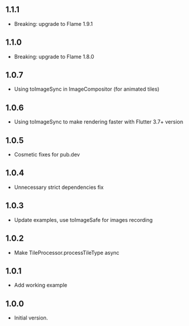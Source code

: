 ## 1.1.1

- Breaking: upgrade to Flame 1.9.1

## 1.1.0

- Breaking: upgrade to Flame 1.8.0

## 1.0.7

- Using toImageSync in ImageCompositor (for animated tiles)

## 1.0.6

- Using toImageSync to make rendering faster with Flutter 3.7+ version

## 1.0.5

- Cosmetic fixes for pub.dev

## 1.0.4

- Unnecessary strict dependencies fix

## 1.0.3

- Update examples, use toImageSafe for images recording

## 1.0.2

- Make TileProcessor.processTileType async

## 1.0.1

- Add working example

## 1.0.0

- Initial version.
